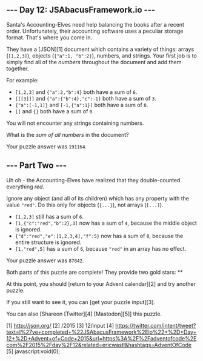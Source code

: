 
## --- Day 12: JSAbacusFramework.io ---

Santa's Accounting-Elves need help balancing the books after a recent order. Unfortunately, their accounting software uses a peculiar storage format. That's where you come in.

They have a [JSON][1] document which contains a variety of things: arrays (`[1,2,3]`), objects (`{"a":1, "b":2}`), numbers, and strings. Your first job is to simply find all of the *numbers* throughout the document and add them
together.

For example:

* `[1,2,3]` and `{"a":2,"b":4}` both have a sum of `6`.
* `[[[3]]]` and `{"a":{"b":4},"c":-1}` both have a sum of `3`.
* `{"a":[-1,1]}` and `[-1,{"a":1}]` both have a sum of `0`.
* `[]` and `{}` both have a sum of `0`.

You will not encounter any strings containing numbers.

What is the *sum of all numbers* in the document?

Your puzzle answer was `191164`.

## --- Part Two ---

Uh oh - the Accounting-Elves have realized that they double-counted everything *red*.

Ignore any object (and all of its children) which has any property with the value `"red"`. Do this only for objects (`{...}`), not arrays (`[...]`).

* `[1,2,3]` still has a sum of `6`.
* `[1,{"c":"red","b":2},3]` now has a sum of `4`, because the middle object is ignored.
* `{"d":"red","e":[1,2,3,4],"f":5}` now has a sum of `0`, because the entire structure is ignored.
* `[1,"red",5]` has a sum of `6`, because `"red"` in an array has no effect.

Your puzzle answer was `87842`.

Both parts of this puzzle are complete! They provide two gold stars: **

At this point, you should [return to your Advent calendar][2] and try another puzzle.

If you still want to see it, you can [get your puzzle input][3].

You can also [Shareon [Twitter][4] [Mastodon][5]] this puzzle.

[1] http://json.org/
[2] /2015
[3] 12/input
[4] https://twitter.com/intent/tweet?text=I%27ve+completed+%22JSAbacusFramework%2Eio%22+%2D+Day+12+%2D+Advent+of+Code+2015&url=https%3A%2F%2Fadventofcode%2Ecom%2F2015%2Fday%2F12&related=ericwastl&hashtags=AdventOfCode
[5] javascript:void(0);

